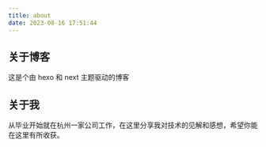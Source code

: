 ```yaml
---
title: about
date: 2023-08-16 17:51:44
---
```


## 关于博客
这是个由 hexo 和 next 主题驱动的博客

## 关于我
从毕业开始就在杭州一家公司工作，在这里分享我对技术的见解和感想，希望你能在这里有所收获。